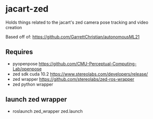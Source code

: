 # jacart-zed
Holds things related to the jacart's zed camera pose tracking and video creation

Based off of:
https://github.com/GarrettChristian/autonomousML21

## Requires
- pyopenpose https://github.com/CMU-Perceptual-Computing-Lab/openpose
- zed sdk cuda 10.2 https://www.stereolabs.com/developers/release/
- zed wrapper https://github.com/stereolabs/zed-ros-wrapper
- zed python wrapper

## launch zed wrapper
- roslaunch zed_wrapper zed.launch